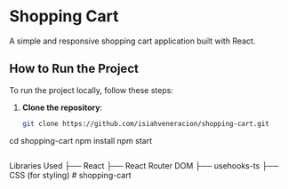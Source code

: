 # Shopping Cart

A simple and responsive shopping cart application built with React.

## How to Run the Project

To run the project locally, follow these steps:

1. **Clone the repository**:

   ```bash
   git clone https://github.com/isiahveneracion/shopping-cart.git

   ```

cd shopping-cart
npm install
npm start

```

```

Libraries Used
├── React
├── React Router DOM
├── usehooks-ts
├── CSS (for styling)
#   s h o p p i n g - c a r t  
 